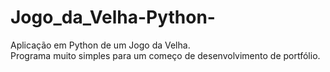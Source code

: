 # Jogo_da_Velha-Python-
Aplicação em Python de um Jogo da Velha. <br>
Programa muito simples para um começo de desenvolvimento de portfólio.
